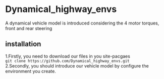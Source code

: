 # Dynamical_highway_envs
A dynamical vehicle model is introduced considering the 4 motor torques, front and rear steering  
## installation
1.Firstly, you need to download our files in you site-pacgaes    
   `git clone https://github.com/Dynamical_highway_envs.git`  
2.Secondly, you should introduce our vehicle model by configure the environment you create.
